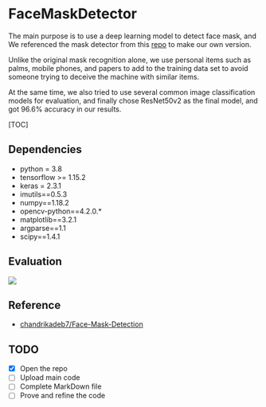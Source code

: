 # FaceMaskDetector
The main purpose is to use a deep learning model to detect face mask, and We referenced the mask detector from this [repo](https://github.com/chandrikadeb7/Face-Mask-Detection) to make our own version.

Unlike the original mask recognition alone, we use personal items such as palms, mobile phones, and papers to add to the training data set to avoid someone trying to deceive the machine with similar items.

At the same time, we also tried to use several common image classification models for evaluation, and finally chose ResNet50v2 as the final model, and got 96.6% accuracy in our results.

[TOC]

Dependencies
---
* python = 3.8
* tensorflow >= 1.15.2
* keras = 2.3.1
* imutils==0.5.3
* numpy==1.18.2
* opencv-python==4.2.0.*
* matplotlib==3.2.1
* argparse==1.1
* scipy==1.4.1

Evaluation
---
![](https://i.imgur.com/DvNv3mg.png)


Reference
---
* [chandrikadeb7/Face-Mask-Detection](https://github.com/chandrikadeb7/Face-Mask-Detection)

TODO
---
- [x] Open the repo
- [ ] Upload main code
- [ ] Complete MarkDown file
- [ ] Prove and refine the code